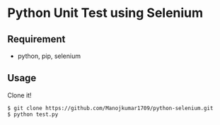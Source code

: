 # Python Unit Test using Selenium

## Requirement

- python, pip, selenium

## Usage

Clone it!

```
$ git clone https://github.com/Manojkumar1709/python-selenium.git
$ python test.py
```


